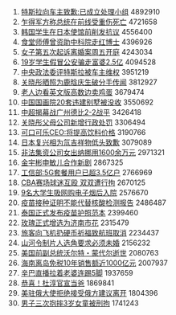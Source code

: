 1. [特斯拉向车主致歉:已成立处理小组](http://www.baidu.com/baidu?cl=3&tn=SE_baiduhomet8_jmjb7mjw&rsv_dl=fyb_top&fr=top1000&wd=%CC%D8%CB%B9%C0%AD%CF%F2%B3%B5%D6%F7%D6%C2%C7%B8%3A%D2%D1%B3%C9%C1%A2%B4%A6%C0%ED%D0%A1%D7%E9) 4892910
1. [乍得军方称总统在前线受重伤死亡](http://www.baidu.com/baidu?cl=3&tn=SE_baiduhomet8_jmjb7mjw&rsv_dl=fyb_top&fr=top1000&wd=%D5%A7%B5%C3%BE%FC%B7%BD%B3%C6%D7%DC%CD%B3%D4%DA%C7%B0%CF%DF%CA%DC%D6%D8%C9%CB%CB%C0%CD%F6) 4721658
1. [韩国学生在日本使馆前削发抗议](http://www.baidu.com/baidu?cl=3&tn=SE_baiduhomet8_jmjb7mjw&rsv_dl=fyb_top&fr=top1000&wd=%BA%AB%B9%FA%D1%A7%C9%FA%D4%DA%C8%D5%B1%BE%CA%B9%B9%DD%C7%B0%CF%F7%B7%A2%BF%B9%D2%E9) 4556400
1. [食堂师傅曾资助中科院走红博士](http://www.baidu.com/baidu?cl=3&tn=SE_baiduhomet8_jmjb7mjw&rsv_dl=fyb_top&fr=top1000&wd=%CA%B3%CC%C3%CA%A6%B8%B5%D4%F8%D7%CA%D6%FA%D6%D0%BF%C6%D4%BA%D7%DF%BA%EC%B2%A9%CA%BF) 4396926
1. [女子第五次起诉离婚案周五开庭](http://www.baidu.com/baidu?cl=3&tn=SE_baiduhomet8_jmjb7mjw&rsv_dl=fyb_top&fr=top1000&wd=%C5%AE%D7%D3%B5%DA%CE%E5%B4%CE%C6%F0%CB%DF%C0%EB%BB%E9%B0%B8%D6%DC%CE%E5%BF%AA%CD%A5) 4243034
1. [19岁学生假冒公安骗走富婆2.5亿](http://www.baidu.com/baidu?cl=3&tn=SE_baiduhomet8_jmjb7mjw&rsv_dl=fyb_top&fr=top1000&wd=19%CB%EA%D1%A7%C9%FA%BC%D9%C3%B0%B9%AB%B0%B2%C6%AD%D7%DF%B8%BB%C6%C52.5%D2%DA) 4094528
1. [中央政法委评特斯拉被车主维权](http://www.baidu.com/baidu?cl=3&tn=SE_baiduhomet8_jmjb7mjw&rsv_dl=fyb_top&fr=top1000&wd=%D6%D0%D1%EB%D5%FE%B7%A8%CE%AF%C6%C0%CC%D8%CB%B9%C0%AD%B1%BB%B3%B5%D6%F7%CE%AC%C8%A8) 3951219
1. [关晓彤晒照为鹿晗庆生破分手传闻](http://www.baidu.com/baidu?cl=3&tn=SE_baiduhomet8_jmjb7mjw&rsv_dl=fyb_top&fr=top1000&wd=%B9%D8%CF%FE%CD%AE%C9%B9%D5%D5%CE%AA%C2%B9%EA%CF%C7%EC%C9%FA%C6%C6%B7%D6%CA%D6%B4%AB%CE%C5) 3812927
1. [老人边看英文版高数边卖鸡蛋](http://www.baidu.com/baidu?cl=3&tn=SE_baiduhomet8_jmjb7mjw&rsv_dl=fyb_top&fr=top1000&wd=%C0%CF%C8%CB%B1%DF%BF%B4%D3%A2%CE%C4%B0%E6%B8%DF%CA%FD%B1%DF%C2%F4%BC%A6%B5%B0) 3679474
1. [中国国画院20套违建别墅被没收](http://www.baidu.com/baidu?cl=3&tn=SE_baiduhomet8_jmjb7mjw&rsv_dl=fyb_top&fr=top1000&wd=%D6%D0%B9%FA%B9%FA%BB%AD%D4%BA20%CC%D7%CE%A5%BD%A8%B1%F0%CA%FB%B1%BB%C3%BB%CA%D5) 3550692
1. [中超揭幕战广州德比2-2战平](http://www.baidu.com/baidu?cl=3&tn=SE_baiduhomet8_jmjb7mjw&rsv_dl=fyb_top&fr=top1000&wd=%D6%D0%B3%AC%BD%D2%C4%BB%D5%BD%B9%E3%D6%DD%B5%C2%B1%C82-2%D5%BD%C6%BD) 3426418
1. [关晓彤父母公司新增行政处罚](http://www.baidu.com/baidu?cl=3&tn=SE_baiduhomet8_jmjb7mjw&rsv_dl=fyb_top&fr=top1000&wd=%B9%D8%CF%FE%CD%AE%B8%B8%C4%B8%B9%AB%CB%BE%D0%C2%D4%F6%D0%D0%D5%FE%B4%A6%B7%A3) 3306494
1. [可口可乐CEO:将提高饮料价格](http://www.baidu.com/baidu?cl=3&tn=SE_baiduhomet8_jmjb7mjw&rsv_dl=fyb_top&fr=top1000&wd=%BF%C9%BF%DA%BF%C9%C0%D6CEO%3A%BD%AB%CC%E1%B8%DF%D2%FB%C1%CF%BC%DB%B8%F1) 3190766
1. [日本复兴相为氚吉祥物低头致歉](http://www.baidu.com/baidu?cl=3&tn=SE_baiduhomet8_jmjb7mjw&rsv_dl=fyb_top&fr=top1000&wd=%C8%D5%B1%BE%B8%B4%D0%CB%CF%E0%CE%AA%EB%B0%BC%AA%CF%E9%CE%EF%B5%CD%CD%B7%D6%C2%C7%B8) 3079089
1. [非法集资公司女出纳挪用1600余万元](http://www.baidu.com/baidu?cl=3&tn=SE_baiduhomet8_jmjb7mjw&rsv_dl=fyb_top&fr=top1000&wd=%B7%C7%B7%A8%BC%AF%D7%CA%B9%AB%CB%BE%C5%AE%B3%F6%C4%C9%C5%B2%D3%C31600%D3%E0%CD%F2%D4%AA) 2971321
1. [金宇彬申敏儿合作新剧](http://www.baidu.com/baidu?cl=3&tn=SE_baiduhomet8_jmjb7mjw&rsv_dl=fyb_top&fr=top1000&wd=%BD%F0%D3%EE%B1%F2%C9%EA%C3%F4%B6%F9%BA%CF%D7%F7%D0%C2%BE%E7) 2867325
1. [工信部:5G套餐用户已超3.5亿户](http://www.baidu.com/baidu?cl=3&tn=SE_baiduhomet8_jmjb7mjw&rsv_dl=fyb_top&fr=top1000&wd=%B9%A4%D0%C5%B2%BF%3A5G%CC%D7%B2%CD%D3%C3%BB%A7%D2%D1%B3%AC3.5%D2%DA%BB%A7) 2766969
1. [CBA赛场球迷互殴 双双遭行拘](http://www.baidu.com/baidu?cl=3&tn=SE_baiduhomet8_jmjb7mjw&rsv_dl=fyb_top&fr=top1000&wd=CBA%C8%FC%B3%A1%C7%F2%C3%D4%BB%A5%C5%B9%20%CB%AB%CB%AB%D4%E2%D0%D0%BE%D0) 2670125
1. [9名大学生吸网购电子烟后入院](http://www.baidu.com/baidu?cl=3&tn=SE_baiduhomet8_jmjb7mjw&rsv_dl=fyb_top&fr=top1000&wd=9%C3%FB%B4%F3%D1%A7%C9%FA%CE%FC%CD%F8%B9%BA%B5%E7%D7%D3%D1%CC%BA%F3%C8%EB%D4%BA) 2576670
1. [疫苗接种证明不能代替核酸检测报告](http://www.baidu.com/baidu?cl=3&tn=SE_baiduhomet8_jmjb7mjw&rsv_dl=fyb_top&fr=top1000&wd=%D2%DF%C3%E7%BD%D3%D6%D6%D6%A4%C3%F7%B2%BB%C4%DC%B4%FA%CC%E6%BA%CB%CB%E1%BC%EC%B2%E2%B1%A8%B8%E6) 2486487
1. [泰国正式发布疫苗护照范本](http://www.baidu.com/baidu?cl=3&tn=SE_baiduhomet8_jmjb7mjw&rsv_dl=fyb_top&fr=top1000&wd=%CC%A9%B9%FA%D5%FD%CA%BD%B7%A2%B2%BC%D2%DF%C3%E7%BB%A4%D5%D5%B7%B6%B1%BE) 2399460
1. [玫瑰正式增选为济南市花](http://www.baidu.com/baidu?cl=3&tn=SE_baiduhomet8_jmjb7mjw&rsv_dl=fyb_top&fr=top1000&wd=%C3%B5%B9%E5%D5%FD%CA%BD%D4%F6%D1%A1%CE%AA%BC%C3%C4%CF%CA%D0%BB%A8) 2315479
1. [旅客向飞机扔硬币祈福致航班取消](http://www.baidu.com/baidu?cl=3&tn=SE_baiduhomet8_jmjb7mjw&rsv_dl=fyb_top&fr=top1000&wd=%C2%C3%BF%CD%CF%F2%B7%C9%BB%FA%C8%D3%D3%B2%B1%D2%C6%ED%B8%A3%D6%C2%BA%BD%B0%E0%C8%A1%CF%FB) 2234437
1. [山河令制片人选角要求必须未婚](http://www.baidu.com/baidu?cl=3&tn=SE_baiduhomet8_jmjb7mjw&rsv_dl=fyb_top&fr=top1000&wd=%C9%BD%BA%D3%C1%EE%D6%C6%C6%AC%C8%CB%D1%A1%BD%C7%D2%AA%C7%F3%B1%D8%D0%EB%CE%B4%BB%E9) 2156232
1. [美国前副总统沃尔特・蒙代尔逝世](http://www.baidu.com/baidu?cl=3&tn=SE_baiduhomet8_jmjb7mjw&rsv_dl=fyb_top&fr=top1000&wd=%C3%C0%B9%FA%C7%B0%B8%B1%D7%DC%CD%B3%CE%D6%B6%FB%CC%D8%A1%A4%C3%C9%B4%FA%B6%FB%CA%C5%CA%C0) 2080763
1. [海南离岛免税10年销售额近1000亿元](http://www.baidu.com/baidu?cl=3&tn=SE_baiduhomet8_jmjb7mjw&rsv_dl=fyb_top&fr=top1000&wd=%BA%A3%C4%CF%C0%EB%B5%BA%C3%E2%CB%B010%C4%EA%CF%FA%CA%DB%B6%EE%BD%FC1000%D2%DA%D4%AA) 2007937
1. [辛巴直播拉着老婆连踢5脚](http://www.baidu.com/baidu?cl=3&tn=SE_baiduhomet8_jmjb7mjw&rsv_dl=fyb_top&fr=top1000&wd=%D0%C1%B0%CD%D6%B1%B2%A5%C0%AD%D7%C5%C0%CF%C6%C5%C1%AC%CC%DF5%BD%C5) 1937659
1. [恭喜！杜淳官宣当爸](http://www.baidu.com/baidu?cl=3&tn=SE_baiduhomet8_jmjb7mjw&rsv_dl=fyb_top&fr=top1000&wd=%B9%A7%CF%B2%A3%A1%B6%C5%B4%BE%B9%D9%D0%FB%B5%B1%B0%D6) 1869841
1. [美驻俄大使拒绝接受俄方建议离开](http://www.baidu.com/baidu?cl=3&tn=SE_baiduhomet8_jmjb7mjw&rsv_dl=fyb_top&fr=top1000&wd=%C3%C0%D7%A4%B6%ED%B4%F3%CA%B9%BE%DC%BE%F8%BD%D3%CA%DC%B6%ED%B7%BD%BD%A8%D2%E9%C0%EB%BF%AA) 1804396
1. [男子三次抱摔3岁女童被刑拘](http://www.baidu.com/baidu?cl=3&tn=SE_baiduhomet8_jmjb7mjw&rsv_dl=fyb_top&fr=top1000&wd=%C4%D0%D7%D3%C8%FD%B4%CE%B1%A7%CB%A43%CB%EA%C5%AE%CD%AF%B1%BB%D0%CC%BE%D0) 1741243